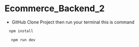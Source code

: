 # Ecommerce_Backend_2


- GitHub Clone Project then run your terminal this is command
```sh
  npm install
```
```sh
   npm run dev
```